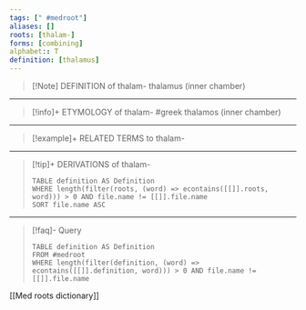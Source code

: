 ```yaml
---
tags: [" #medroot"]
aliases: []
roots: [thalam-]
forms: [combining]
alphabet:: T
definition: [thalamus]
---
```

>[!Note] DEFINITION of thalam-
>thalamus (inner chamber)
_____
>[!info]+ ETYMOLOGY of thalam-
>#greek thalamos (inner chamber)
_____
>[!example]+ RELATED TERMS to thalam-
>
_____
>[!tip]+ DERIVATIONS of thalam-
>```dataview
>TABLE definition AS Definition 
>WHERE length(filter(roots, (word) => econtains([[]].roots, word))) > 0 AND file.name != [[]].file.name
>SORT file.name ASC
>```
___
>[!faq]- Query
>```dataview
>TABLE definition AS Definition
>FROM #medroot
>WHERE length(filter(definition, (word) => econtains([[]].definition, word))) > 0 AND file.name != [[]].file.name
>```

[[Med roots dictionary]]
